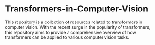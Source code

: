 # Transformers-in-Computer-Vision
This repository is a collection of resources related to transformers in computer vision. With the recent surge in the popularity of transformers,
this repository aims to provide a comprehensive overview of how transformers can be applied to various computer vision tasks.
